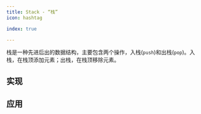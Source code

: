 ```yaml
---
title: Stack - “栈”
icon: hashtag

index: true

---
```


  栈是一种先进后出的数据结构，主要包含两个操作，入栈(`push`)和出栈(`pop`)。入栈，在栈顶添加元素；出栈，在栈顶移除元素。
  
<!-- more -->

## 实现

<!-- 🟢 用队列实现栈 -->
<!-- @include: @leetcode/problems/0x0200.md#0225 -->

<!-- 🟢 用栈实现队列 -->
<!-- @include: @leetcode/problems/0x0200.md#0232 -->

## 应用

<!-- 🟢 最小栈 -->
<!-- @include: @leetcode/problems/LCR.md#147 -->

<!-- 🟢 有效的括号 -->
<!-- @include: @leetcode/problems/0x0000.md#0020 -->

<!-- 🔴 最长有效括号 -->
<!-- @include: @leetcode/problems/0x0000.md#0032 -->

